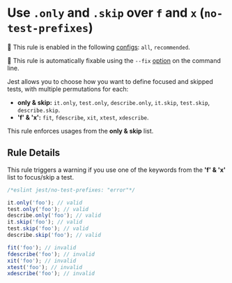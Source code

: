 # Use `.only` and `.skip` over `f` and `x` (`no-test-prefixes`)

<!-- RULE_NOTICE -- Generated by `yarn tools:regenerate-docs` -->

<!-- prettier-ignore -->
💼 This rule is enabled in the following [configs](https://github.com/jest-community/eslint-plugin-jest#shareable-configurations): `all`, `recommended`.

<!-- prettier-ignore -->
🔧 This rule is automatically fixable using the `--fix` [option](https://eslint.org/docs/latest/user-guide/command-line-interface#--fix) on the command line.

<!-- /RULE_NOTICE -->

Jest allows you to choose how you want to define focused and skipped tests, with
multiple permutations for each:

- **only & skip:** `it.only`, `test.only`, `describe.only`, `it.skip`,
  `test.skip`, `describe.skip`.
- **'f' & 'x':** `fit`, `fdescribe`, `xit`, `xtest`, `xdescribe`.

This rule enforces usages from the **only & skip** list.

## Rule Details

This rule triggers a warning if you use one of the keywords from the **'f' &
'x'** list to focus/skip a test.

```js
/*eslint jest/no-test-prefixes: "error"*/

it.only('foo'); // valid
test.only('foo'); // valid
describe.only('foo'); // valid
it.skip('foo'); // valid
test.skip('foo'); // valid
describe.skip('foo'); // valid

fit('foo'); // invalid
fdescribe('foo'); // invalid
xit('foo'); // invalid
xtest('foo'); // invalid
xdescribe('foo'); // invalid
```
